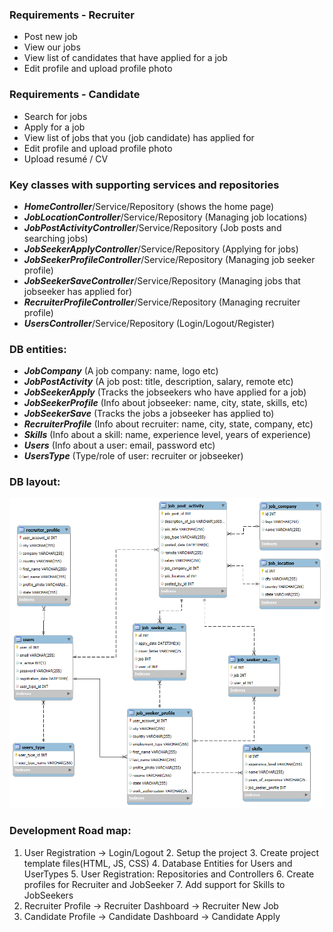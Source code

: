 ### Requirements - Recruiter
- Post new job
- View our jobs
- View list of candidates that have applied for a job
- Edit profile and upload profile photo

### Requirements - Candidate
- Search for jobs
- Apply for a job
- View list of jobs that you (job candidate) has applied for
- Edit profile and upload profile photo
- Upload resumé / CV

### Key classes with supporting services and repositories
- ___HomeController___/Service/Repository (shows the home page)
- ___JobLocationController___/Service/Repository (Managing job locations)
- ___JobPostActivityController___/Service/Repository (Job posts and searching jobs)
- ___JobSeekerApplyController___/Service/Repository (Applying for jobs)
- ___JobSeekerProfileController___/Service/Repository (Managing job seeker profile)
- ___JobSeekerSaveController___/Service/Repository (Managing jobs that jobseeker has applied for)
- ___RecruiterProfileController___/Service/Repository (Managing recruiter profile)
- ___UsersController___/Service/Repository (Login/Logout/Register)


### DB entities:
- ___JobCompany___ (A job company: name, logo etc)
- ___JobPostActivity___ (A job post: title, description, salary, remote etc)
- ___JobSeekerApply___ (Tracks the jobseekers who have applied for a job)
- ___JobSeekerProfile___ (Info about jobseeker: name, city, state, skills, etc)
- ___JobSeekerSave___ (Tracks the jobs a jobseeker has applied to)
- ___RecruiterProfile___ (Info about recruiter: name, city, state, company, etc)
- ___Skills___ (Info about a skill: name, experience level, years of experience)
- ___Users___ (Info about a user: email, password etc)
- ___UsersType___ (Type/role of user: recruiter or jobseeker)

### DB layout:
![DB DIAGRAM](/assets/images/db_diagram.png)

### Development Road map:
1. User Registration -> Login/Logout
   2. Setup the project
   3. Create project template files(HTML, JS, CSS)
   4. Database Entities for Users and UserTypes
   5. User Registration: Repositories and Controllers
   6. Create profiles for Recruiter and JobSeeker
   7. Add support for Skills to JobSeekers
2. Recruiter Profile -> Recruiter Dashboard -> Recruiter New Job
3. Candidate Profile -> Candidate Dashboard -> Candidate Apply